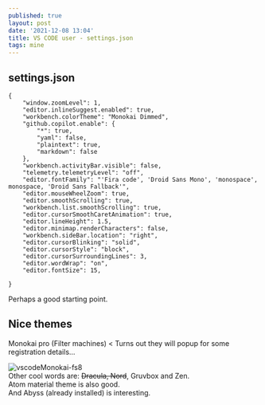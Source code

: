 ```yaml
---
published: true
layout: post
date: '2021-12-08 13:04'
title: VS CODE user - settings.json
tags: mine 
---
```

## settings.json

    {
        "window.zoomLevel": 1,
        "editor.inlineSuggest.enabled": true,
        "workbench.colorTheme": "Monokai Dimmed",
        "github.copilot.enable": {
            "*": true,
            "yaml": false,
            "plaintext": true,
            "markdown": false
        },
        "workbench.activityBar.visible": false,
        "telemetry.telemetryLevel": "off",
        "editor.fontFamily": "'Fira code', 'Droid Sans Mono', 'monospace', monospace, 'Droid Sans Fallback'",
        "editor.mouseWheelZoom": true,
        "editor.smoothScrolling": true,
        "workbench.list.smoothScrolling": true,
        "editor.cursorSmoothCaretAnimation": true,
        "editor.lineHeight": 1.5,
        "editor.minimap.renderCharacters": false,
        "workbench.sideBar.location": "right",
        "editor.cursorBlinking": "solid",
        "editor.cursorStyle": "block",
        "editor.cursorSurroundingLines": 3,
        "editor.wordWrap": "on",
        "editor.fontSize": 15,

    }

Perhaps a good starting point.

## Nice themes

Monokai pro (Filter machines) < Turns out they will popup for some registration details...

![vscodeMonokai-fs8](https://user-images.githubusercontent.com/4248721/145226658-35907702-a0bc-4ceb-b674-d39f0dfdac1d.png)  
Other cool words are: <s>Dracula, Nord</s>, Gruvbox and Zen.  
Atom material theme is also good.  
And Abyss (already installed) is interesting.